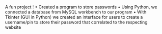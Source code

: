 
A fun project ! 
• Created a program to store passwords 
• Using Python, we connected a database from MySQL workbench to our program 
• With Tkinter (GUI in Python) we created an interface for users to create a username/pin to store their password that correlated to the respecting website
